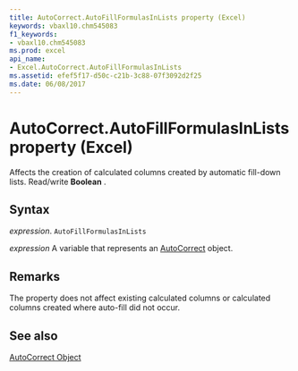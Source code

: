 ```yaml
---
title: AutoCorrect.AutoFillFormulasInLists property (Excel)
keywords: vbaxl10.chm545083
f1_keywords:
- vbaxl10.chm545083
ms.prod: excel
api_name:
- Excel.AutoCorrect.AutoFillFormulasInLists
ms.assetid: efef5f17-d50c-c21b-3c88-07f3092d2f25
ms.date: 06/08/2017
---
```



# AutoCorrect.AutoFillFormulasInLists property (Excel)

Affects the creation of calculated columns created by automatic fill-down lists. Read/write  **Boolean** .


## Syntax

 _expression_. `AutoFillFormulasInLists`

 _expression_ A variable that represents an [AutoCorrect](Excel.AutoCorrect-graph-property.md) object.


## Remarks

 The property does not affect existing calculated columns or calculated columns created where auto-fill did not occur.


## See also


[AutoCorrect Object](Excel.AutoCorrect(object).md)

